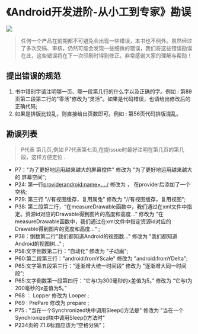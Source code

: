 # 《Android开发进阶-从小工到专家》勘误

![](http://img13.360buyimg.com/n1/jfs/t2422/330/2270854990/101007/3f534acc/56cf26f1N5bbd99c2.jpg)

>任何一个产品在前期都不可避免会出现一些错误，本书也不例外。虽然经过了多次交稿、审核，仍然可能会发现一些细微的错误，我们将这些错误勘误在此，这些错误将在下一次印刷时得到修正。非常感谢大家的理解与帮助！

## 提出错误的规范

1. 书中错别字请注明哪一页、哪一段第几行的什么字以及正确的字。例如 : 第89页第二段第二行的"零活"修改为“灵活”。如果是代码错误，也请给出修改后的正确代码;
2. 如果是排版比较乱，则直接给出页数即可。例如 : 第56页代码排版混乱。

## 勘误列表

> P代表 第几页,例如 P7代表第七页,在提issue时最好注明在第几页的第几段，这样方便定位 .

- P7："为了更好地运用越来越大的屏幕控件" 修改为 "为了更好地运用越来越大的 屏幕空间";   
- P24: 第一行<providerandroid:name=..../> 修改为 <provider android:name=.../>， 在provider后添加了一个空格;
- P29: 第三行 "//有视图缓存，复用属兔" 修改为  "//有视图缓存，复用视图";
- P38: 第二段第二行，“在measureDrawable函数中，我们通过在xml文件中指定。资源id对应的Drawable得到图片的高度和高度...” 修改为  "在measureDrawable函数中，我们通过在xml文件中指定资源id对应的Drawable得到图片的宽度和高度...“ ;
- P38：倒数第二行”我们都知道Android的视图数..." 修改为 "我们都知道Android的视图树..." ;
- P58:文字倒数第二行：“自动化” 修改为  "子动画";
- P60:第二段第三行：”android:fromYScale" 修改为 "android:fromYDelta";
- P65:文字第五段第三行：“逐渐增大统一时间段” 修改为 "逐渐增大同一时间段“;
- P65:文字倒数第一段第四行：“它与t为300毫秒的x差值为5。” 修改为 “它与t为200毫秒的x差值为5。”
- P68 ： Lopper 修改为 Looper ;    
- P69 : PrePare 修改为 prepare ; 
- P75 : "当在一个Synchronized块中调用Sleep()方法是" 修改为 "当在一个Synchronized块中调用Sleep()方法时"
- P234页的 7.1.6标题应该为“空格分隔”；
